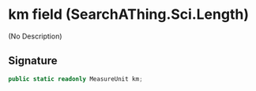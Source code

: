 # km field (SearchAThing.Sci.Length)
(No Description)

## Signature
```csharp
public static readonly MeasureUnit km;
```
